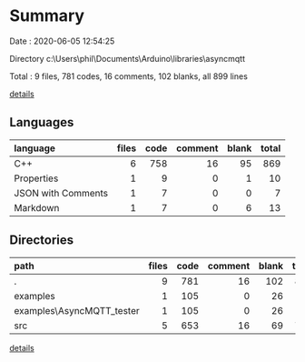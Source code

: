# Summary

Date : 2020-06-05 12:54:25

Directory c:\Users\phil\Documents\Arduino\libraries\asyncmqtt

Total : 9 files,  781 codes, 16 comments, 102 blanks, all 899 lines

[details](details.md)

## Languages
| language | files | code | comment | blank | total |
| :--- | ---: | ---: | ---: | ---: | ---: |
| C++ | 6 | 758 | 16 | 95 | 869 |
| Properties | 1 | 9 | 0 | 1 | 10 |
| JSON with Comments | 1 | 7 | 0 | 0 | 7 |
| Markdown | 1 | 7 | 0 | 6 | 13 |

## Directories
| path | files | code | comment | blank | total |
| :--- | ---: | ---: | ---: | ---: | ---: |
| . | 9 | 781 | 16 | 102 | 899 |
| examples | 1 | 105 | 0 | 26 | 131 |
| examples\AsyncMQTT_tester | 1 | 105 | 0 | 26 | 131 |
| src | 5 | 653 | 16 | 69 | 738 |

[details](details.md)